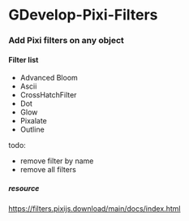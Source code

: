 # GDevelop-Pixi-Filters

### Add Pixi filters on any object
#### Filter list
- Advanced Bloom
- Ascii
- CrossHatchFilter
- Dot
- Glow
- Pixalate
- Outline

todo:
- remove filter by name
- remove all filters
##### resource

https://filters.pixijs.download/main/docs/index.html
